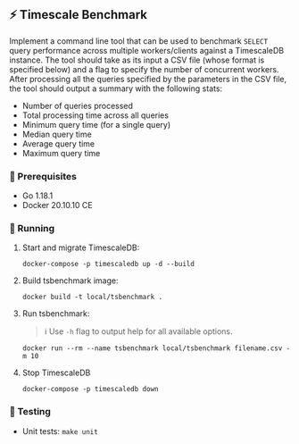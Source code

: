 ## ⚡ Timescale Benchmark

Implement a command line tool that can be used to benchmark `SELECT` query performance across multiple workers/clients
against a TimescaleDB instance. The tool should take as its input a CSV file (whose format is specified below) and a
flag to specify the number of concurrent workers. After processing all the queries specified by the parameters in the
CSV file, the tool should output a summary with the following stats:

- Number of queries processed
- Total processing time across all queries
- Minimum query time (for a single query)
- Median query time
- Average query time
- Maximum query time

### 🧰 Prerequisites

- Go 1.18.1
- Docker 20.10.10 CE

### 🚀 Running

1. Start and migrate TimescaleDB:
   ```
   docker-compose -p timescaledb up -d --build
   ```
2. Build tsbenchmark image:
   ```
   docker build -t local/tsbenchmark .
   ```
3. Run tsbenchmark:
   > ℹ️ Use `-h` flag to output help for all available options.
   ```
   docker run --rm --name tsbenchmark local/tsbenchmark filename.csv -m 10
   ```
4. Stop TimescaleDB
   ```
   docker-compose -p timescaledb down
   ```

### 🔬 Testing

- Unit tests: `make unit`
